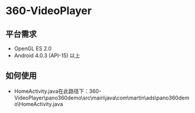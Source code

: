 # 360-VideoPlayer

## 平台需求
* OpenGL ES 2.0 
* Android 4.0.3 (API-15) 以上

## 如何使用
* HomeActivity.java在此路径下：360-VideoPlayer\pano360demo\src\main\java\com\martin\ads\pano360demo\HomeActivity.java
